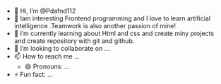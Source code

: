 - 👋 Hi, I’m @Pdafnd112
- 👀 Iam interesting Frontend programming and I love to learn artificial intelligence .Teamwork is also another passion of mine!
- 🌱 I’m currently learning about Html and css and create miny projects and create repository with git and github.
- 💞️ I’m looking to collaborate on ...
- 📫 How to reach me ...
  - 😄 Pronouns: ...
- ⚡ Fun fact: ...

<!---
Pdafnd112/Pdafnd112 is a ✨ special ✨ repository because its `README.md` (this file) appears on your GitHub profile.
You can click the Preview link to take a look at your changes.
--->
